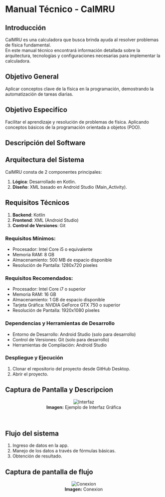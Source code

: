# Manual Técnico - CalMRU

## Introducción
CalMRU es una calculadora que busca brinda ayuda al resolver problemas de física fundamental. <br>
En este manual técnico encontrará información detallada sobre la arquitectura, tecnologías y configuraciones necesarias para implementar la calculadora.

## Objetivo General
Aplicar conceptos clave de la física en la programación, demostrando la automatización de tareas diarias.

## Objetivo Especifíco
Facilitar el aprendizaje y resolución de problemas de física. Aplicando conceptos básicos de la programación orientada a objetos (POO).

## Descripción del Software

## Arquitectura del Sistema
CalMRU consta de 2 componentes principales:
1. **Lógica**: Desarrollado en Kotlin.
2. **Diseño**: XML basado en Android Studio (Main_Activity).

## Requisitos Técnicos
1. **Backend**: Kotlin
2. **Frontend**: XML (Android Studio)
3. **Control de Versiones**: Git

### Requisitos Mínimos:
- Procesador: Intel Core i5 o equivalente
- Memoria RAM: 	8 GB
- Almacenamiento: 500 MB de espacio disponible
- Resolución de Pantalla: 1280x720 píxeles

### Requisitos Recomendados:
- Procesador: Intel Core i7 o superior
- Memoria RAM: 16 GB
- Almacenamiento: 1 GB de espacio disponible
- Tarjeta Gráfica: NVIDIA GeForce GTX 750 o superior
- Resolución de Pantalla: 1920x1080 píxeles

### Dependencias y Herramientas de Desarrollo
- Entorno de Desarrollo: Android Studio (solo para desarrollo)
- Control de Versiones: Git (solo para desarrollo)
- Herramientas de Compilación: Android Studio

### Despliegue y Ejecución
1. Clonar el repositorio del proyecto desde GitHub Desktop.
2. Abrir el proyecto.

## Captura de Pantalla y Descripcion

<div style="text-align: center;">
    <img src="https://calculadorasonline.com/wp-content/uploads/2020/11/Calculadora-movimiento-rectilineo-uniformemente-acelerado.jpg" alt="Interfaz">
    <br>
    <strong>Imagen:</strong> Ejemplo de Interfaz Gráfica
</div>
<br><br>


## Flujo del sistema
1. Ingreso de datos en la app.
2. Manejo de los datos a través de fórmulas básicas.
3. Obtención de resultado.

## Captura de pantalla de flujo
<div style="text-align: center;">
    <img src= "https://libros.catedu.es/uploads/images/gallery/2022-11/flowcharts-computational-thinking-presentaciones-de-google-2.png" alt="Conexion">
    <br>
    <strong>Imagen:</strong> Conexion
</div>
<br><br>
